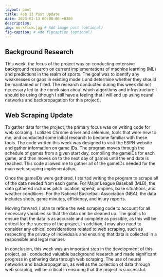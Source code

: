```yaml
---
layout: post
title: Feb 13 Post Update
date: 2023-02-13 00:00:00 +0300
description: 
img: workflow.jpg # Add image post (optional)
fig-caption: # Add figcaption (optional)
---
```


## Background Research
This week, the focus of the project was on conducting extensive background research on current implementations of machine learning (ML) and predictions in the realm of sports. The goal was to identify any weaknesses or gaps in existing models and determine whether they should be maintained or filled. The research conducted during this week did not necessary led to the conclusion about which algorithms and infrastructure I should be using (though I still have a feeling that I will end up using neural networks and backpropagation for this project). 

## Web Scraping Update
To gather data for the project, the primary focus was on writing code for web scraping. I utilized Chrome driver and selenium, tools that were new to me, and conducted some initial research to become familiar with these tools. The code written this week was designed to visit the ESPN website and gather information on game IDs. The program moves through the schedule of games from a given start day, compiling the gameIDs for each game, and then moves on to the next day of games until the end date is reached. This code allowed me to gather all of the gameIDs needed for the main web scraping implementation.

Once the gameIDs were gathered, I started writing the program to scrape all of the data needed from each game. For Major League Baseball (MLB), the data gathered includes pitch location, speed, umpires, base situations, and weather conditions. For the National Basketball Association (NBA), the data includes shots, game minutes, efficiency, and injury reports.

Moving forward, I plan to refine the web scraping code to account for all necessary variables so that the data can be cleaned up. The goal is to ensure that the data is as accurate and complete as possible, as this will be critical for the success of the project. In addition, I may also need to consider any ethical considerations related to web scraping, such as respecting the privacy of individuals and ensuring that data is collected in a responsible and legal manner.

In conclusion, this week was an important step in the development of this project, as I conducted valuable background research and made significant progress in gathering data through web scraping. The use of neural networks and backpropagation, as well as the collection of data through web scraping, will be critical in ensuring that the project is successful. 
